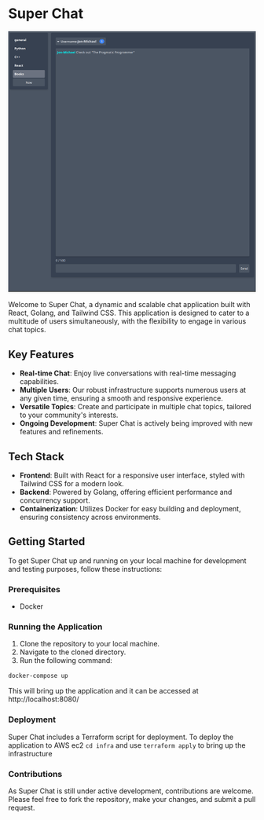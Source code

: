 # Super Chat

![Super Chat Showcase](showcase.png)

Welcome to Super Chat, a dynamic and scalable chat application built with React, Golang, and Tailwind CSS. This application is designed to cater to a multitude of users simultaneously, with the flexibility to engage in various chat topics.

## Key Features

- **Real-time Chat**: Enjoy live conversations with real-time messaging capabilities.
- **Multiple Users**: Our robust infrastructure supports numerous users at any given time, ensuring a smooth and responsive experience.
- **Versatile Topics**: Create and participate in multiple chat topics, tailored to your community's interests.
- **Ongoing Development**: Super Chat is actively being improved with new features and refinements.

## Tech Stack

- **Frontend**: Built with React for a responsive user interface, styled with Tailwind CSS for a modern look.
- **Backend**: Powered by Golang, offering efficient performance and concurrency support.
- **Containerization**: Utilizes Docker for easy building and deployment, ensuring consistency across environments.

## Getting Started

To get Super Chat up and running on your local machine for development and testing purposes, follow these instructions:

### Prerequisites

- Docker

### Running the Application

1. Clone the repository to your local machine.
2. Navigate to the cloned directory.
3. Run the following command:

```bash
docker-compose up
```


This will bring up the application and it can be accessed at http://localhost:8080/


### Deployment

Super Chat includes a Terraform script for deployment. To deploy the application to AWS ec2 `cd infra` and use `terraform apply` to bring up the infrastructure

### Contributions
As Super Chat is still under active development, contributions are welcome. Please feel free to fork the repository, make your changes, and submit a pull request.
